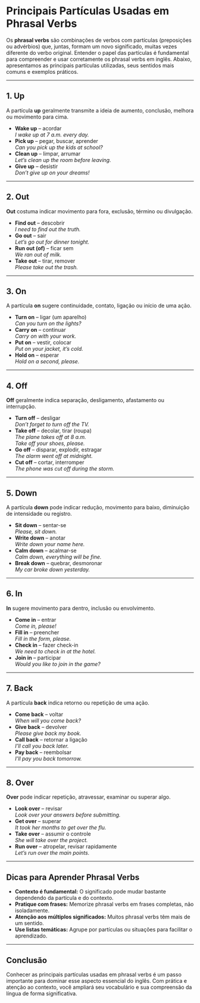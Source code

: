 
# Principais Partículas Usadas em Phrasal Verbs

Os **phrasal verbs** são combinações de verbos com partículas (preposições ou advérbios) que, juntas, formam um novo significado, muitas vezes diferente do verbo original. Entender o papel das partículas é fundamental para compreender e usar corretamente os phrasal verbs em inglês. Abaixo, apresentamos as principais partículas utilizadas, seus sentidos mais comuns e exemplos práticos.

---

## 1. Up

A partícula **up** geralmente transmite a ideia de aumento, conclusão, melhora ou movimento para cima.

- **Wake up** – acordar  
  _I wake up at 7 a.m. every day._
- **Pick up** – pegar, buscar, aprender  
  _Can you pick up the kids at school?_
- **Clean up** – limpar, arrumar  
  _Let’s clean up the room before leaving._
- **Give up** – desistir  
  _Don’t give up on your dreams!_

---

## 2. Out

**Out** costuma indicar movimento para fora, exclusão, término ou divulgação.

- **Find out** – descobrir  
  _I need to find out the truth._
- **Go out** – sair  
  _Let’s go out for dinner tonight._
- **Run out (of)** – ficar sem  
  _We ran out of milk._
- **Take out** – tirar, remover  
  _Please take out the trash._

---

## 3. On

A partícula **on** sugere continuidade, contato, ligação ou início de uma ação.

- **Turn on** – ligar (um aparelho)  
  _Can you turn on the lights?_
- **Carry on** – continuar  
  _Carry on with your work._
- **Put on** – vestir, colocar  
  _Put on your jacket, it’s cold._
- **Hold on** – esperar  
  _Hold on a second, please._

---

## 4. Off

**Off** geralmente indica separação, desligamento, afastamento ou interrupção.

- **Turn off** – desligar  
  _Don’t forget to turn off the TV._
- **Take off** – decolar, tirar (roupa)  
  _The plane takes off at 8 a.m._  
  _Take off your shoes, please._
- **Go off** – disparar, explodir, estragar  
  _The alarm went off at midnight._
- **Cut off** – cortar, interromper  
  _The phone was cut off during the storm._

---

## 5. Down

A partícula **down** pode indicar redução, movimento para baixo, diminuição de intensidade ou registro.

- **Sit down** – sentar-se  
  _Please, sit down._
- **Write down** – anotar  
  _Write down your name here._
- **Calm down** – acalmar-se  
  _Calm down, everything will be fine._
- **Break down** – quebrar, desmoronar  
  _My car broke down yesterday._

---

## 6. In

**In** sugere movimento para dentro, inclusão ou envolvimento.

- **Come in** – entrar  
  _Come in, please!_
- **Fill in** – preencher  
  _Fill in the form, please._
- **Check in** – fazer check-in  
  _We need to check in at the hotel._
- **Join in** – participar  
  _Would you like to join in the game?_

---

## 7. Back

A partícula **back** indica retorno ou repetição de uma ação.

- **Come back** – voltar  
  _When will you come back?_
- **Give back** – devolver  
  _Please give back my book._
- **Call back** – retornar a ligação  
  _I’ll call you back later._
- **Pay back** – reembolsar  
  _I’ll pay you back tomorrow._

---

## 8. Over

**Over** pode indicar repetição, atravessar, examinar ou superar algo.

- **Look over** – revisar  
  _Look over your answers before submitting._
- **Get over** – superar  
  _It took her months to get over the flu._
- **Take over** – assumir o controle  
  _She will take over the project._
- **Run over** – atropelar, revisar rapidamente  
  _Let’s run over the main points._

---

## Dicas para Aprender Phrasal Verbs

- **Contexto é fundamental:** O significado pode mudar bastante dependendo da partícula e do contexto.
- **Pratique com frases:** Memorize phrasal verbs em frases completas, não isoladamente.
- **Atenção aos múltiplos significados:** Muitos phrasal verbs têm mais de um sentido.
- **Use listas temáticas:** Agrupe por partículas ou situações para facilitar o aprendizado.

---

## Conclusão

Conhecer as principais partículas usadas em phrasal verbs é um passo importante para dominar esse aspecto essencial do inglês. Com prática e atenção ao contexto, você ampliará seu vocabulário e sua compreensão da língua de forma significativa.

```
